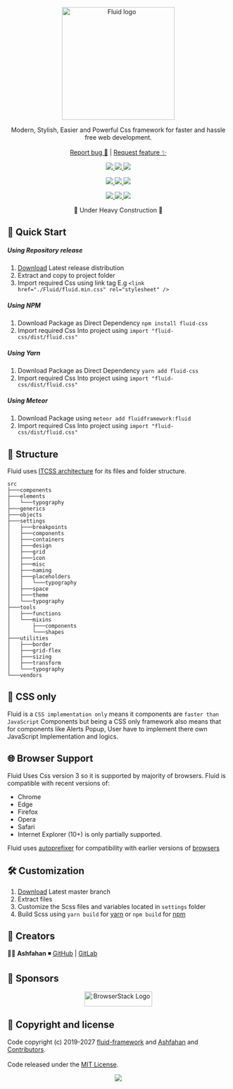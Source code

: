 <p align="center">
  <a href="https://github.com/fluid-framework/Fluid/tree/master/dist">
    <img src="http://ashfahan.com/fluid/logo.svg?" alt="Fluid logo" width="256" height="256">
  </a>
</p>

<p align="center">
  Modern, Stylish, Easier and Powerful Css framework for faster and hassle free web development.
  <br>
  <br>
  <a href="https://github.com/fluid-framework/fluid/issues/new?template=bug.md">Report bug 🐛</a>
  |
  <a href="https://github.com/fluid-framework/fluid/issues/new?template=feature.md&labels=feature">Request feature ✨ </a>
</p>

<!-- Distribution Network -->
<p align="center">
  <a href="https://github.com/fluid-framework/Fluid/releases">
    <img src="https://img.shields.io/github/package-json/v/fluid-framework/fluid.svg?label=Github%20release&style=for-the-badge&color=1890ff"/>
  </a>
  <a href="https://atmospherejs.com/fluidcss/fluid">
   <img src="https://img.shields.io/badge/METEOR-fluidframework%3Afluid-1890ff?style=for-the-badge"/>
  </a>
  <a href="https://www.npmjs.com/package/fluid-css">
   <img src="https://img.shields.io/badge/NPM-fluid--css-1890ff?style=for-the-badge"/>
  </a>
</p>

<!-- Status -->
<p align="center">
  <a href="https://travis-ci.com/fluid-framework/Fluid">
    <img src="https://img.shields.io/travis/com/fluid-framework/fluid/master.svg?style=for-the-badge" />
  </a>
  <a href="https://en.wikipedia.org/wiki/Gzip">
    <img src="https://img.badgesize.io/https://github.com/fluid-framework/Fluid/tree/master/dist/fluid.min.css?compression=gzip&label=Gzip_size&softmax=35000&max=50000&style=for-the-badge"/>
  </a>
  <a href="https://en.wikipedia.org/wiki/Brotli">
    <img src="https://img.badgesize.io/https://github.com/fluid-framework/Fluid/tree/master/dist/fluid.min.css?compression=brotli&label=Brotli_size&softmax=30000&max=50000&style=for-the-badge"/>
  </a>
</p>

<!-- Info -->
<p align="center">
  <a href="https://github.com/fluid-framework/Fluid/tree/master/LICENSE">
    <img src="https://img.shields.io/github/license/fluid-framework/Fluid.svg?style=for-the-badge&color=805ad5"/>
  </a>
  <a href="https://github.com/fluid-framework/Fluid/commits">
    <img src="https://img.shields.io/github/commit-activity/w/fluid-framework/fluid.svg?style=for-the-badge&color=805ad5" />
  </a>
  <a href="https://github.com/fluid-framework/Fluid/pulls">
    <img src="https://img.shields.io/badge/Pull%20Request-Welcome_%E2%9D%A4-805ad5.svg?style=for-the-badge" />
  </a>
</p>

<p align="center">
 🚧 Under Heavy Construction 🚧
</p>

## 🚀 Quick Start

##### Using Repository release

1. [Download](https://github.com/fluid-framework/Fluid/releases) Latest release distribution
2. Extract and copy to project folder
3. Import required Css using link tag E.g `<link href="./Fluid/fluid.min.css" rel="stylesheet" />`

##### Using NPM

1. Download Package as Direct Dependency `npm install fluid-css`
2. Import required Css Into project using `import "fluid-css/dist/fluid.css"`

##### Using Yarn

1. Download Package as Direct Dependency `yarn add fluid-css`
2. Import required Css Into project using `import "fluid-css/dist/fluid.css"`

##### Using Meteor

1. Download Package using `meteor add fluidframework:fluid`
2. Import required Css Into project using `import "fluid-css/dist/fluid.css"`

## 📂 Structure

Fluid uses [ITCSS architecture](https://www.xfive.co/blog/itcss-scalable-maintainable-css-architecture) for its files and folder structure.

```
src
├───components
├───elements
│   └───typography
├───generics
├───objects
├───settings
│   ├───breakpoints
│   ├───components
│   ├───containers
│   ├───design
│   ├───grid
│   ├───icon
│   ├───misc
│   ├───naming
│   ├───placeholders
│   │   └───typography
│   ├───space
│   ├───theme
│   └───typography
├───tools
│   ├───functions
│   └───mixins
│       ├───components
│       └───shapes
├───utilities
│   ├───border
│   ├───grid-flex
│   ├───sizing
│   ├───transform
│   └───typography
└───vendors
```

## 💅 CSS only

Fluid is a `CSS implementation only` means it components are `faster than JavaScript` Components but being a CSS only framework also means that for components like Alerts Popup, User have to implement there own JavaScript Implementation and logics.

## 🌐 Browser Support

Fluid Uses Css version 3 so it is supported by majority of browsers. Fluid is compatible with recent versions of:

- Chrome
- Edge
- Firefox
- Opera
- Safari
- Internet Explorer (10+) is only partially supported.

Fluid uses [autoprefixer](https://github.com/postcss/autoprefixer) for compatibility with earlier versions of [browsers](https://github.com/fluid-framework/Fluid/tree/master/.browserslistrc)

## 🛠 Customization

1. [Download](https://github.com/fluid-framework/Fluid/archive/master.zip) Latest master branch
2. Extract files
3. Customize the Scss files and variables located in `settings` folder
4. Build Scss using `yarn build` for [yarn](https://yarnpkg.com/lang/en/docs/install/#windows-stable) or `npm build` for [npm](https://nodejs.org/en/download/)

## 🧠 Creators

👨‍💻 **Ashfahan** ◾️ [GitHub](https://github.com/ashfahan) | [GitLab](https://gitlab.com/ashfahan)

## 🤝 Sponsors

<p align="center">
  <a href="https://www.browserstack.com/">
    <img src="https://live.browserstack.com/images/opensource/browserstack-logo.svg" alt="BrowserStack Logo" width="153.6" height="33.6">
  </a>
</p>

## 📜 Copyright and license

Code copyright (c) 2019-2027 [fluid-framework](https://fluid-framework.com) and [Ashfahan](https://Ashfahan.com) and [Contributors](https://github.com/fluid-framework/Fluid/graphs/contributors).
<br>
<br>
Code released under the [MIT License](https://github.com/fluid-framework/Fluid/tree/master/LICENSE).

<p align="center">
  <img src="https://forthebadge.com/images/badges/built-with-love.svg"/>
</p>
